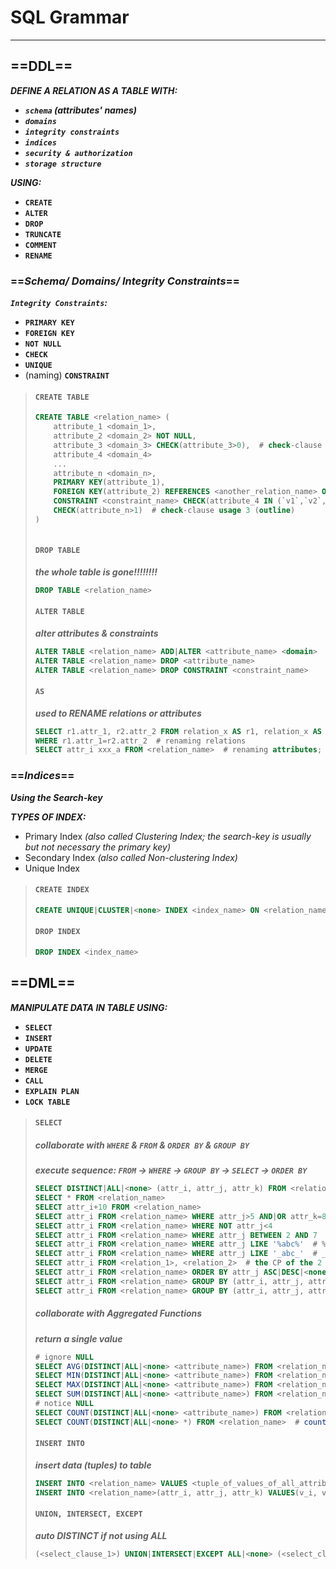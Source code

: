 # SQL Grammar

****



## ==DDL==

***DEFINE A RELATION AS A TABLE WITH:***

-   ***`schema` (attributes' names)***
-   ***`domains`***
-   ***`integrity constraints`***
-   ***`indices`***
-   ***`security & authorization`***
-   ***`storage structure`*** 

***USING:***

-   **`CREATE`**
-   **`ALTER`**
-   **`DROP`**
-   **`TRUNCATE`**
-   **`COMMENT`**
-   **`RENAME`**

### ==*Schema/ Domains/ Integrity Constraints*==

***`Integrity Constraints`:***

-   **`PRIMARY KEY`**
-   **`FOREIGN KEY`**
-   **`NOT NULL`**
-   **`CHECK`**
-    **`UNIQUE`**
-   (naming) **`CONSTRAINT`** 

>   #### `CREATE TABLE`
>
>   ```sql
>   CREATE TABLE <relation_name> (
>       attribute_1 <domain_1>,
>       attribute_2 <domain_2> NOT NULL,
>       attribute_3 <domain_3> CHECK(attribute_3>0),  # check-clause usage 1 (inline)
>       attribute_4 <domain_4>
>       ...
>       attribute_n <domain_n>,
>       PRIMARY KEY(attribute_1),
>       FOREIGN KEY(attribute_2) REFERENCES <another_relation_name> ON DELETE SET NULL,
>       CONSTRAINT <constraint_name> CHECK(attribute_4 IN (`v1`,`v2`,`v3`))  # check-clause usage 2 (specifying a enumerated domain)
>       CHECK(attribute_n>1)  # check-clause usage 3 (outline)
>   )
>       
>   ```
>
>   #### `DROP TABLE`
>
>   ***the whole table is gone!!!!!!!!***
>
>   ```SQL
>   DROP TABLE <relation_name>
>   ```
>
>   #### `ALTER TABLE`
>
>   ***alter attributes & constraints***
>
>   ``` SQL
>   ALTER TABLE <relation_name> ADD|ALTER <attribute_name> <domain>
>   ALTER TABLE <relation_name> DROP <attribute_name>
>   ALTER TABLE <relation_name> DROP CONSTRAINT <constraint_name>
>   ```
>
>   #### `AS`
>
>   ***used to RENAME relations or attributes***
>
>   ```sql
>   SELECT r1.attr_1, r2.attr_2 FROM relation_x AS r1, relation_x AS r2 
>   WHERE r1.attr_1=r2.attr_2  # renaming relations
>   SELECT attr_i xxx_a FROM <relation_name>  # renaming attributes; AS can always be ommited!! 
>   ```

### ==*Indices*==

***Using the Search-key***

***TYPES OF INDEX:***

-   Primary Index *(also called  Clustering Index; the search-key is usually but not necessary the primary key)*
-   Secondary Index *(also called Non-clustering Index)*
-   Unique Index

>   #### `CREATE INDEX`
>
>   ```SQL
>   CREATE UNIQUE|CLUSTER|<none> INDEX <index_name> ON <relation_name>(attr_i, attr_j, attr_k) ASC|DESC
>   ```
>
>   #### `DROP INDEX`
>
>   ```SQL
>   DROP INDEX <index_name>
>   ```





## ==DML==

***MANIPULATE DATA IN TABLE USING:***

-   **`SELECT`**
-   **`INSERT`**
-   **`UPDATE`**
-   **`DELETE`**
-   **`MERGE`**
-   **`CALL`**
-   **`EXPLAIN PLAN`**
-   **`LOCK TABLE`**

>   #### `SELECT`
>
>   ##### ***collaborate with `WHERE` & `FROM` & `ORDER BY` & `GROUP BY`***
>
>   ***execute sequence: `FROM` -> `WHERE` -> `GROUP BY` -> `SELECT` -> `ORDER BY`***
>
>   ```SQL
>   SELECT DISTINCT|ALL|<none> (attr_i, attr_j, attr_k) FROM <relation_name>  # default = ALL
>   SELECT * FROM <relation_name>
>   SELECT attr_i+10 FROM <relation_name>
>   SELECT attr_i FROM <relation_name> WHERE attr_j>5 AND|OR attr_k=8
>   SELECT attr_i FROM <relation_name> WHERE NOT attr_j<4
>   SELECT attr_i FROM <relation_name> WHERE attr_j BETWEEN 2 AND 7
>   SELECT attr_i FROM <relation_name> WHERE attr_j LIKE '%abc%'  # % means any substring
>   SELECT attr_i FROM <relation_name> WHERE attr_j LIKE '_abc_'  # _ means any character
>   SELECT attr_i FROM <relation_1>, <relation_2>  # the CP of the 2 relations
>   SELECT attr_i FROM <relation_name> ORDER BY attr_j ASC|DESC|<none>  # default = ASC
>   SELECT attr_i FROM <relation_name> GROUP BY (attr_i, attr_j, attr_k)  # after GROUP BY aggregated function will act on group instead of the whole tuples; SELECTed attributes must appear in GROUP BY!!!!!
>   SELECT attr_i FROM <relation_name> GROUP BY (attr_i, attr_j, attr_k) HAVING attr_j<15  # HAVING is usually used after GROUP BY
>   ```
>
>   ##### ***collaborate with Aggregated Functions***
>
>   ***return a single value***
>
>   ```SQL
>   # ignore NULL
>   SELECT AVG(DISTINCT|ALL|<none> <attribute_name>) FROM <relation_name>  # default = ALL
>   SELECT MIN(DISTINCT|ALL|<none> <attribute_name>) FROM <relation_name>
>   SELECT MAX(DISTINCT|ALL|<none> <attribute_name>) FROM <relation_name>
>   SELECT SUM(DISTINCT|ALL|<none> <attribute_name>) FROM <relation_name>
>   # notice NULL
>   SELECT COUNT(DISTINCT|ALL|<none> <attribute_name>) FROM <relation_name>
>   SELECT COUNT(DISTINCT|ALL|<none> *) FROM <relation_name>  # count the number of tuples in a table
>   ```
>
>   #### `INSERT INTO`
>
>   ***insert data (tuples) to table***
>
>   ```SQL
>   INSERT INTO <relation_name> VALUES <tuple_of_values_of_all_attributes>
>   INSERT INTO <relation_name>(attr_i, attr_j, attr_k) VALUES(v_i, v_j, v_k)  # other attributes will have default values 
>   ```
>
>   #### `UNION, INTERSECT, EXCEPT`
>
>   ***auto DISTINCT if not using ALL***
>
>   ```sqL
>   (<select_clause_1>) UNION|INTERSECT|EXCEPT ALL|<none> (<select_clause_2>)
>   ```
